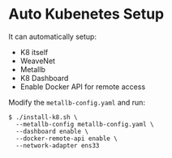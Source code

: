 # Auto Kubenetes Setup

It can automatically setup:
* K8 itself
* WeaveNet
* Metallb
* K8 Dashboard
* Enable Docker API for remote access


Modify the ``metallb-config.yaml`` and run:
```
$ ./install-k8.sh \
  --metallb-config metallb-config.yaml \
  --dashboard enable \
  --docker-remote-api enable \
  --network-adapter ens33
```